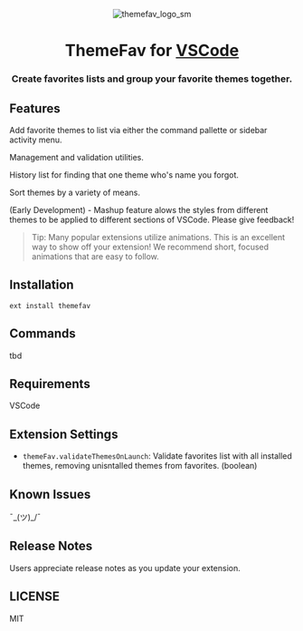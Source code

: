 <div align="center">
  
![themefav_logo_sm](https://github.com/neuralworm/ThemeFav/assets/105694623/76324fc0-0765-4486-af5c-7860b7e2c5d7)

<h1 style="text-align: center;">ThemeFav for <a href="https://code.visualstudio.com/">VSCode</a></h1>

### Create favorites lists and group your favorite themes together.

<div  class="display:flex; align-items: center; justify-content: center; text-align: center;">


</div>

</div>



## Features

Add favorite themes to list via either the command pallette or sidebar activity menu.

Management and validation utilities.

History list for finding that one theme who's name you forgot.

Sort themes by a variety of means.

(Early Development) - Mashup feature alows the styles from different themes to be applied to different sections of VSCode.   Please give feedback!




> Tip: Many popular extensions utilize animations. This is an excellent way to show off your extension! We recommend short, focused animations that are easy to follow.

## Installation

```
ext install themefav
```

## Commands
tbd


## Requirements

VSCode

## Extension Settings

* `themeFav.validateThemesOnLaunch`: Validate favorites list with all installed themes, removing unisntalled themes from favorites. (boolean)

## Known Issues

¯\_(ツ)_/¯

## Release Notes

Users appreciate release notes as you update your extension.



## LICENSE
MIT
